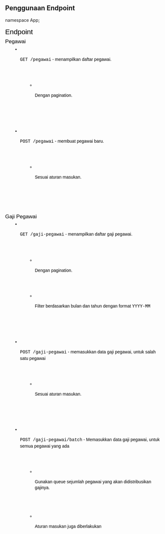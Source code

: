 ## Penggunaan Endpoint

namespace App;

<h2 dir="ltr" style="line-height:1.38;margin-top:0pt;margin-bottom:3pt;"><span style="font-size:17pt;font-family:Arial;color:#000000;background-color:transparent;font-weight:400;font-style:normal;font-variant:normal;text-decoration:none;vertical-align:baseline;white-space:pre;white-space:pre-wrap;">Endpoint</span></h2>
<h3 dir="ltr" style="line-height:1.38;margin-top:0pt;margin-bottom:3pt;"><span style="font-size:13pt;font-family:Arial;color:#000000;background-color:transparent;font-weight:400;font-style:normal;font-variant:normal;text-decoration:none;vertical-align:baseline;white-space:pre;white-space:pre-wrap;">Pegawai</span></h3>
<ul style="margin-top:0;margin-bottom:0;padding-inline-start:48px;">
    <li aria-level="1" dir="ltr" style="list-style-type:disc;font-size:10.5pt;font-family:Arial;color:#000000;background-color:transparent;font-weight:400;font-style:normal;font-variant:normal;text-decoration:none;vertical-align:baseline;white-space:pre;">
        <p dir="ltr" style="line-height:1.38;margin-top:0pt;margin-bottom:0pt;"><span style="font-size:10.5pt;font-family:'Courier New';color:#000000;background-color:transparent;font-weight:400;font-style:normal;font-variant:normal;text-decoration:none;vertical-align:baseline;white-space:pre;white-space:pre-wrap;">GET /pegawai</span><span style="font-size:10.5pt;font-family:Arial;color:#000000;background-color:transparent;font-weight:400;font-style:normal;font-variant:normal;text-decoration:none;vertical-align:baseline;white-space:pre;white-space:pre-wrap;">&nbsp;- menampilkan daftar pegawai.</span></p>
        <ul style="margin-top:0;margin-bottom:0;padding-inline-start:48px;">
            <li aria-level="2" dir="ltr" style="list-style-type:circle;font-size:10.5pt;font-family:Arial;color:#000000;background-color:transparent;font-weight:400;font-style:normal;font-variant:normal;text-decoration:none;vertical-align:baseline;white-space:pre;">
                <p dir="ltr" style="line-height:1.38;margin-top:0pt;margin-bottom:0pt;"><span style="font-size:10.5pt;font-family:Arial;color:#000000;background-color:transparent;font-weight:400;font-style:normal;font-variant:normal;text-decoration:none;vertical-align:baseline;white-space:pre;white-space:pre-wrap;">Dengan pagination.</span></p>
            </li>
        </ul>
    </li>
    <li aria-level="1" dir="ltr" style="list-style-type:disc;font-size:10.5pt;font-family:Arial;color:#000000;background-color:transparent;font-weight:400;font-style:normal;font-variant:normal;text-decoration:none;vertical-align:baseline;white-space:pre;">
        <p dir="ltr" style="line-height:1.38;margin-top:0pt;margin-bottom:0pt;"><span style="font-size:10.5pt;font-family:'Courier New';color:#000000;background-color:transparent;font-weight:400;font-style:normal;font-variant:normal;text-decoration:none;vertical-align:baseline;white-space:pre;white-space:pre-wrap;">POST /pegawai</span><span style="font-size:10.5pt;font-family:Arial;color:#000000;background-color:transparent;font-weight:400;font-style:normal;font-variant:normal;text-decoration:none;vertical-align:baseline;white-space:pre;white-space:pre-wrap;">&nbsp;- membuat pegawai baru.</span></p>
        <ul style="margin-top:0;margin-bottom:0;padding-inline-start:48px;">
            <li aria-level="2" dir="ltr" style="list-style-type:circle;font-size:10.5pt;font-family:Arial;color:#000000;background-color:transparent;font-weight:400;font-style:normal;font-variant:normal;text-decoration:none;vertical-align:baseline;white-space:pre;">
                <p dir="ltr" style="line-height:1.38;margin-top:0pt;margin-bottom:7pt;"><span style="font-size:10.5pt;font-family:Arial;color:#000000;background-color:transparent;font-weight:400;font-style:normal;font-variant:normal;text-decoration:none;vertical-align:baseline;white-space:pre;white-space:pre-wrap;">Sesuai aturan masukan.</span></p>
            </li>
        </ul>
    </li>
</ul>
<h3 dir="ltr" style="line-height:1.38;margin-top:0pt;margin-bottom:3pt;"><span style="font-size:13pt;font-family:Arial;color:#000000;background-color:transparent;font-weight:400;font-style:normal;font-variant:normal;text-decoration:none;vertical-align:baseline;white-space:pre;white-space:pre-wrap;">Gaji Pegawai</span></h3>
<ul style="margin-top:0;margin-bottom:0;padding-inline-start:48px;">
    <li aria-level="1" dir="ltr" style="list-style-type:disc;font-size:10.5pt;font-family:Arial;color:#000000;background-color:transparent;font-weight:400;font-style:normal;font-variant:normal;text-decoration:none;vertical-align:baseline;white-space:pre;">
        <p dir="ltr" style="line-height:1.38;margin-top:0pt;margin-bottom:0pt;"><span style="font-size:10.5pt;font-family:'Courier New';color:#000000;background-color:transparent;font-weight:400;font-style:normal;font-variant:normal;text-decoration:none;vertical-align:baseline;white-space:pre;white-space:pre-wrap;">GET /gaji-pegawai</span><span style="font-size:10.5pt;font-family:Arial;color:#000000;background-color:transparent;font-weight:400;font-style:normal;font-variant:normal;text-decoration:none;vertical-align:baseline;white-space:pre;white-space:pre-wrap;">&nbsp;- menampilkan daftar gaji pegawai.</span></p>
        <ul style="margin-top:0;margin-bottom:0;padding-inline-start:48px;">
            <li aria-level="2" dir="ltr" style="list-style-type:circle;font-size:10.5pt;font-family:Arial;color:#000000;background-color:transparent;font-weight:400;font-style:normal;font-variant:normal;text-decoration:none;vertical-align:baseline;white-space:pre;">
                <p dir="ltr" style="line-height:1.38;margin-top:0pt;margin-bottom:0pt;"><span style="font-size:10.5pt;font-family:Arial;color:#000000;background-color:transparent;font-weight:400;font-style:normal;font-variant:normal;text-decoration:none;vertical-align:baseline;white-space:pre;white-space:pre-wrap;">Dengan pagination.</span></p>
            </li>
            <li aria-level="2" dir="ltr" style="list-style-type:circle;font-size:10.5pt;font-family:Arial;color:#000000;background-color:transparent;font-weight:400;font-style:normal;font-variant:normal;text-decoration:none;vertical-align:baseline;white-space:pre;">
                <p dir="ltr" style="line-height:1.38;margin-top:0pt;margin-bottom:0pt;"><span style="font-size:10.5pt;font-family:Arial;color:#000000;background-color:transparent;font-weight:400;font-style:normal;font-variant:normal;text-decoration:none;vertical-align:baseline;white-space:pre;white-space:pre-wrap;">Filter berdasarkan bulan dan tahun dengan format&nbsp;</span><span style="font-size:10.5pt;font-family:'Courier New';color:#000000;background-color:transparent;font-weight:400;font-style:normal;font-variant:normal;text-decoration:none;vertical-align:baseline;white-space:pre;white-space:pre-wrap;">YYYY-MM</span></p>
            </li>
        </ul>
    </li>
    <li aria-level="1" dir="ltr" style="list-style-type:disc;font-size:10.5pt;font-family:Arial;color:#000000;background-color:transparent;font-weight:400;font-style:normal;font-variant:normal;text-decoration:none;vertical-align:baseline;white-space:pre;">
        <p dir="ltr" style="line-height:1.38;margin-top:0pt;margin-bottom:0pt;"><span style="font-size:10.5pt;font-family:'Courier New';color:#000000;background-color:transparent;font-weight:400;font-style:normal;font-variant:normal;text-decoration:none;vertical-align:baseline;white-space:pre;white-space:pre-wrap;">POST /gaji-pegawai</span><span style="font-size:10.5pt;font-family:Arial;color:#000000;background-color:transparent;font-weight:400;font-style:normal;font-variant:normal;text-decoration:none;vertical-align:baseline;white-space:pre;white-space:pre-wrap;">&nbsp;- memasukkan data gaji pegawai, untuk salah satu pegawai</span></p>
        <ul style="margin-top:0;margin-bottom:0;padding-inline-start:48px;">
            <li aria-level="2" dir="ltr" style="list-style-type:circle;font-size:10.5pt;font-family:Arial;color:#000000;background-color:transparent;font-weight:400;font-style:normal;font-variant:normal;text-decoration:none;vertical-align:baseline;white-space:pre;">
                <p dir="ltr" style="line-height:1.38;margin-top:0pt;margin-bottom:0pt;"><span style="font-size:10.5pt;font-family:Arial;color:#000000;background-color:transparent;font-weight:400;font-style:normal;font-variant:normal;text-decoration:none;vertical-align:baseline;white-space:pre;white-space:pre-wrap;">Sesuai aturan masukan.</span></p>
            </li>
        </ul>
    </li>
    <li aria-level="1" dir="ltr" style="list-style-type:disc;font-size:10.5pt;font-family:Arial;color:#000000;background-color:transparent;font-weight:400;font-style:normal;font-variant:normal;text-decoration:none;vertical-align:baseline;white-space:pre;">
        <p dir="ltr" style="line-height:1.38;margin-top:0pt;margin-bottom:0pt;"><span style="font-size:10.5pt;font-family:'Courier New';color:#000000;background-color:transparent;font-weight:400;font-style:normal;font-variant:normal;text-decoration:none;vertical-align:baseline;white-space:pre;white-space:pre-wrap;">POST /gaji-pegawai/batch</span><span style="font-size:10.5pt;font-family:Arial;color:#000000;background-color:transparent;font-weight:400;font-style:normal;font-variant:normal;text-decoration:none;vertical-align:baseline;white-space:pre;white-space:pre-wrap;">&nbsp;- Memasukkan data gaji pegawai, untuk semua pegawai yang ada</span></p>
        <ul style="margin-top:0;margin-bottom:0;padding-inline-start:48px;">
            <li aria-level="2" dir="ltr" style="list-style-type:circle;font-size:10.5pt;font-family:Arial;color:#000000;background-color:transparent;font-weight:400;font-style:normal;font-variant:normal;text-decoration:none;vertical-align:baseline;white-space:pre;">
                <p dir="ltr" style="line-height:1.38;margin-top:0pt;margin-bottom:7pt;"><span style="font-size:10.5pt;font-family:Arial;color:#000000;background-color:transparent;font-weight:400;font-style:normal;font-variant:normal;text-decoration:none;vertical-align:baseline;white-space:pre;white-space:pre-wrap;">Gunakan queue sejumlah pegawai yang akan didistribusikan gajinya.</span></p>
            </li>
            <li aria-level="2" dir="ltr" style="list-style-type:circle;font-size:10.5pt;font-family:Arial;color:#000000;background-color:transparent;font-weight:400;font-style:normal;font-variant:normal;text-decoration:none;vertical-align:baseline;white-space:pre;">
                <p dir="ltr" style="line-height:1.38;margin-top:0pt;margin-bottom:7pt;"><span style="font-size:10.5pt;font-family:Arial;color:#000000;background-color:transparent;font-weight:400;font-style:normal;font-variant:normal;text-decoration:none;vertical-align:baseline;white-space:pre;white-space:pre-wrap;">Aturan masukan juga diberlakukan</span></p>
            </li>
        </ul>
    </li>
</ul>
